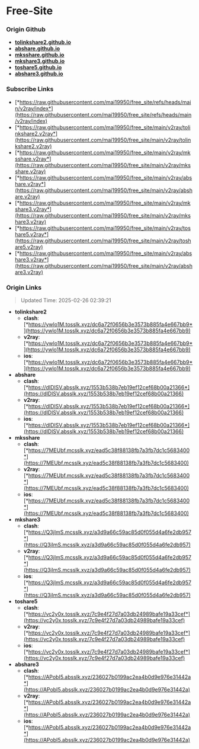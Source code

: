 # Free-Site

### Origin Github

- [**tolinkshare2.github.io**](https://github.com/tolinkshare2/tolinkshare2.github.io)
- [**abshare.github.io**](https://github.com/abshare/abshare.github.io)
- [**mksshare.github.io**](https://github.com/mksshare/mksshare.github.io)
- [**mkshare3.github.io**](https://github.com/mkshare3/mkshare3.github.io)
- [**toshare5.github.io**](https://github.com/toshare5/toshare5.github.io)
- [**abshare3.github.io**](https://github.com/abshare3/abshare3.github.io)

### Subscribe Links

- [*https://raw.githubusercontent.com/mai19950/free_site/refs/heads/main/v2ray/index*](https://raw.githubusercontent.com/mai19950/free_site/refs/heads/main/v2ray/index)
- [*https://raw.githubusercontent.com/mai19950/free_site/main/v2ray/tolinkshare2.v2ray*](https://raw.githubusercontent.com/mai19950/free_site/main/v2ray/tolinkshare2.v2ray)
- [*https://raw.githubusercontent.com/mai19950/free_site/main/v2ray/mksshare.v2ray*](https://raw.githubusercontent.com/mai19950/free_site/main/v2ray/mksshare.v2ray)
- [*https://raw.githubusercontent.com/mai19950/free_site/main/v2ray/abshare.v2ray*](https://raw.githubusercontent.com/mai19950/free_site/main/v2ray/abshare.v2ray)
- [*https://raw.githubusercontent.com/mai19950/free_site/main/v2ray/mkshare3.v2ray*](https://raw.githubusercontent.com/mai19950/free_site/main/v2ray/mkshare3.v2ray)
- [*https://raw.githubusercontent.com/mai19950/free_site/main/v2ray/toshare5.v2ray*](https://raw.githubusercontent.com/mai19950/free_site/main/v2ray/toshare5.v2ray)
- [*https://raw.githubusercontent.com/mai19950/free_site/main/v2ray/abshare3.v2ray*](https://raw.githubusercontent.com/mai19950/free_site/main/v2ray/abshare3.v2ray)

### Origin Links

> Updated Time: 2025-02-26 02:39:21

- **tolinkshare2**
  - **clash**: [*https://ywlo1M.tosslk.xyz/dc6a72f0656b3e3573b885fa4e667bb9*](https://ywlo1M.tosslk.xyz/dc6a72f0656b3e3573b885fa4e667bb9)
  - **v2ray**: [*https://ywlo1M.tosslk.xyz/dc6a72f0656b3e3573b885fa4e667bb9*](https://ywlo1M.tosslk.xyz/dc6a72f0656b3e3573b885fa4e667bb9)
  - **ios**: [*https://ywlo1M.tosslk.xyz/dc6a72f0656b3e3573b885fa4e667bb9*](https://ywlo1M.tosslk.xyz/dc6a72f0656b3e3573b885fa4e667bb9)
- **abshare**
  - **clash**: [*https://dIDlSV.absslk.xyz/1553b538b7eb19ef12cef68b00a21366*](https://dIDlSV.absslk.xyz/1553b538b7eb19ef12cef68b00a21366)
  - **v2ray**: [*https://dIDlSV.absslk.xyz/1553b538b7eb19ef12cef68b00a21366*](https://dIDlSV.absslk.xyz/1553b538b7eb19ef12cef68b00a21366)
  - **ios**: [*https://dIDlSV.absslk.xyz/1553b538b7eb19ef12cef68b00a21366*](https://dIDlSV.absslk.xyz/1553b538b7eb19ef12cef68b00a21366)
- **mksshare**
  - **clash**: [*https://7MEUbf.mcsslk.xyz/ead5c38f88138fb7a3fb7dc1c5683400*](https://7MEUbf.mcsslk.xyz/ead5c38f88138fb7a3fb7dc1c5683400)
  - **v2ray**: [*https://7MEUbf.mcsslk.xyz/ead5c38f88138fb7a3fb7dc1c5683400*](https://7MEUbf.mcsslk.xyz/ead5c38f88138fb7a3fb7dc1c5683400)
  - **ios**: [*https://7MEUbf.mcsslk.xyz/ead5c38f88138fb7a3fb7dc1c5683400*](https://7MEUbf.mcsslk.xyz/ead5c38f88138fb7a3fb7dc1c5683400)
- **mkshare3**
  - **clash**: [*https://Q3jImS.mcsslk.xyz/a3d9a66c59ac85d0f055d4a6fe2db957*](https://Q3jImS.mcsslk.xyz/a3d9a66c59ac85d0f055d4a6fe2db957)
  - **v2ray**: [*https://Q3jImS.mcsslk.xyz/a3d9a66c59ac85d0f055d4a6fe2db957*](https://Q3jImS.mcsslk.xyz/a3d9a66c59ac85d0f055d4a6fe2db957)
  - **ios**: [*https://Q3jImS.mcsslk.xyz/a3d9a66c59ac85d0f055d4a6fe2db957*](https://Q3jImS.mcsslk.xyz/a3d9a66c59ac85d0f055d4a6fe2db957)
- **toshare5**
  - **clash**: [*https://vc2y0x.tosslk.xyz/7c9e4f27d7a03db24989bafe19a33cef*](https://vc2y0x.tosslk.xyz/7c9e4f27d7a03db24989bafe19a33cef)
  - **v2ray**: [*https://vc2y0x.tosslk.xyz/7c9e4f27d7a03db24989bafe19a33cef*](https://vc2y0x.tosslk.xyz/7c9e4f27d7a03db24989bafe19a33cef)
  - **ios**: [*https://vc2y0x.tosslk.xyz/7c9e4f27d7a03db24989bafe19a33cef*](https://vc2y0x.tosslk.xyz/7c9e4f27d7a03db24989bafe19a33cef)
- **abshare3**
  - **clash**: [*https://APobI5.absslk.xyz/236027b0199ac2ea4b0d9e976e31442a*](https://APobI5.absslk.xyz/236027b0199ac2ea4b0d9e976e31442a)
  - **v2ray**: [*https://APobI5.absslk.xyz/236027b0199ac2ea4b0d9e976e31442a*](https://APobI5.absslk.xyz/236027b0199ac2ea4b0d9e976e31442a)
  - **ios**: [*https://APobI5.absslk.xyz/236027b0199ac2ea4b0d9e976e31442a*](https://APobI5.absslk.xyz/236027b0199ac2ea4b0d9e976e31442a)
